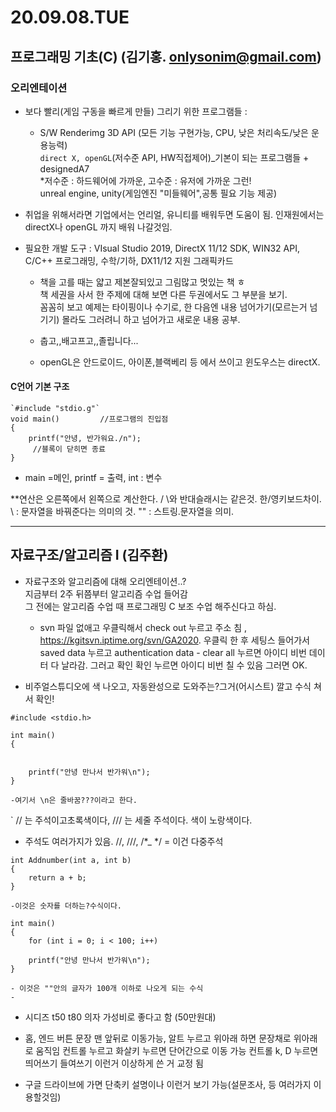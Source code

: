 # 20.09.08.TUE

## 프로그래밍 기초(C)    (김기홍. onlysonim@gmail.com)

### 오리엔테이션

- 보다 빨리(게임 구동을 빠르게 만들) 그리기 위한 프로그램들 :   
	- S/W Renderimg 3D API (모든 기능 구현가능, CPU, 낮은 처리속도/낮은 운용능력)   
	`direct X, openGL`(저수준 API, HW직접제어)_기본이 되는 프로그램들 + designedA7   
		*저수준 : 하드웨어에 가까운, 고수준 : 유저에 가까운 그런!   
	unreal engine, unity(게임엔진 "미들웨어",공통 필요 기능 제공) 

- 취업을 위해서라면 기업에서는 언리얼, 유니티를 배워두면 도움이 됨.
  인재원에서는 directX나 openGL 까지 배워 나갈것임.

- 필요한 개발 도구 : VIsual Studio 2019, DirectX 11/12 SDK, WIN32 API,   
		 C/C++ 프로그래밍, 수학/기하, DX11/12 지원 그래픽카드

	- 책을 고를 때는 얇고 제본잘되있고 그림많고 멋있는 책 ㅎ   
	책 세권을 사서 한 주제에 대해 보면 다른 두권에서도 그 부분을 보기.   
	꼼꼼히 보고 예제는 타이핑이나 수기로, 한 다음엔 내용 넘어가기(모르는거 넘기기)
	몰라도 그러려니 하고 넘어가고 새로운 내용 공부. 

	- 춥고,,배고프고,,졸립니다...

	- openGL은 안드로이드, 아이폰,블랙베리 등 에서 쓰이고 윈도우스는 directX.

#### C언어 기본 구조
```
`#include "stdio.g"`
void main()       	//프로그램의 진입점
{
	printf("안녕, 반가워요./n"); 
	 //블록이 닫히면 종료
}
```
* main =메인, printf = 출력, int : 변수

**연산은 오른쪽에서 왼쪽으로 계산한다. / \와 반대슬래시는 같은것. 한/영키보드차이. 
\  : 문자열을 바꿔준다는 의미의 것.
"" : 스트링.문자열을 의미. 

_______________________________________________________________________________________________

## 자료구조/알고리즘 Ⅰ (김주환)

- 자료구조와 알고리즘에 대해 오리엔테이션..?    
지금부터 2주 뒤쯤부터 알고리즘 수업 들어감   
그 전에는 알고리즘 수업 때 프로그래밍 C 보조 수업 해주신다고 하심. 

	- svn 파일 없애고 우클릭해서 check out 누르고 주소 침 , 
	https://kgitsvn.iptime.org/svn/GA2020. 
	우클릭 한 후 세팅스 들어가서 saved data 누르고 
	authentication data - clear all 누르면 아이디 비번 데이터 다 날라감.
	그러고 확인 확인 누르면 아이디 비번 칠 수 있음 그러면 OK.


- 비주얼스튜디오에 색 나오고, 자동완성으로 도와주는?그거(어시스트) 깔고 수식 쳐서 확인!

```
#include <stdio.h>

int main()
{


	printf("안녕 만나서 반가워\n");
}
```

	-여기서 \n은 줄바꿈???이라고 한다.
`	// 는 주석이고초록색이다, /// 는 세줄 주석이다. 색이 노랑색이다.


- 주석도 여러가지가 있음. //, ///, /*_ */ = 이건 다중주석


```
int Addnumber(int a, int b)
{
	return a + b;
}
```
	-이것은 숫자를 더하는?수식이다.

```
int main()
{
	for (int i = 0; i < 100; i++)

	printf("안녕 만나서 반가워\n");
}
```

	- 이것은 ""안의 글자가 100개 이하로 나오게 되는 수식
	- 

- 시디즈 t50 t80 의자 가성비로 좋다고 함 (50만원대)

- 홈, 엔드 버튼 문장 맨 앞뒤로 이동가능, 알트 누르고 위아래 하면 문장채로 위아래로 움직임
컨트롤 누르고 화살키 누르면 단어간으로 이동 가능 
컨트롤 k, D 누르면 띄어쓰기 들여쓰기 이런거 이상하게 쓴 거 교정 됨

- 구글 드라이브에 가면 단축키 설명이나 이런거 보기 가능(설문조사, 등 여러가지 이용할것임)
